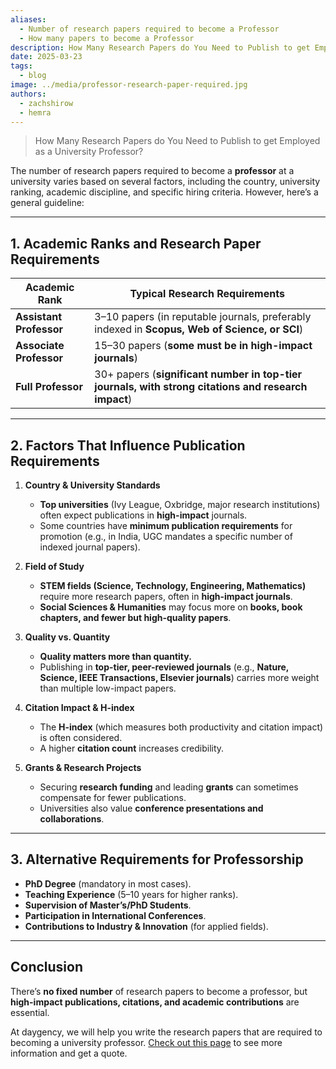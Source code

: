 ```yaml
---
aliases:
  - Number of research papers required to become a Professor
  - How many papers to become a Professor
description: How Many Research Papers do You Need to Publish to get Employed as a University Professor? 3 to 30 based on the academic rank.
date: 2025-03-23
tags:
  - blog
image: ../media/professor-research-paper-required.jpg
authors:
  - zachshirow
  - hemra
---
```


> How Many Research Papers do You Need to Publish to get Employed as a University Professor?

The number of research papers required to become a **professor** at a university varies based on several factors, including the country, university ranking, academic discipline, and specific hiring criteria. However, here’s a general guideline:

---

## **1. Academic Ranks and Research Paper Requirements**

|**Academic Rank**|**Typical Research Requirements**|
|---|---|
|**Assistant Professor**|3–10 papers (in reputable journals, preferably indexed in **Scopus, Web of Science, or SCI**)|
|**Associate Professor**|15–30 papers (**some must be in high-impact journals**)|
|**Full Professor**|30+ papers (**significant number in top-tier journals, with strong citations and research impact**)|

---

## **2. Factors That Influence Publication Requirements**

1. **Country & University Standards**
    
    - **Top universities** (Ivy League, Oxbridge, major research institutions) often expect publications in **high-impact** journals.
    - Some countries have **minimum publication requirements** for promotion (e.g., in India, UGC mandates a specific number of indexed journal papers).

2. **Field of Study**
    
    - **STEM fields (Science, Technology, Engineering, Mathematics)** require more research papers, often in **high-impact journals**.
    - **Social Sciences & Humanities** may focus more on **books, book chapters, and fewer but high-quality papers**.

3. **Quality vs. Quantity**
    
    - **Quality matters more than quantity.**
    - Publishing in **top-tier, peer-reviewed journals** (e.g., **Nature, Science, IEEE Transactions, Elsevier journals**) carries more weight than multiple low-impact papers.

4. **Citation Impact & H-index**
    
    - The **H-index** (which measures both productivity and citation impact) is often considered.
    - A higher **citation count** increases credibility.

5. **Grants & Research Projects**
    
    - Securing **research funding** and leading **grants** can sometimes compensate for fewer publications.
    - Universities also value **conference presentations and collaborations**.

---

## **3. Alternative Requirements for Professorship**

- **PhD Degree** (mandatory in most cases).
- **Teaching Experience** (5–10 years for higher ranks).
- **Supervision of Master’s/PhD Students**.
- **Participation in International Conferences**.
- **Contributions to Industry & Innovation** (for applied fields).

---

## **Conclusion**

There’s **no fixed number** of research papers to become a professor, but **high-impact publications, citations, and academic contributions** are essential.

At daygency, we will help you write the research papers that are required to becoming a university professor. [Check out this page](../services/research-paper-writing-services.md) to see more information and get a quote. 

